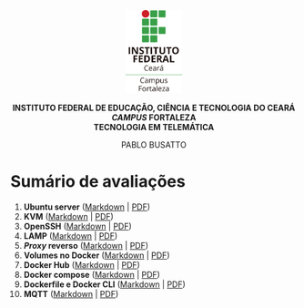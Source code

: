 <p align="center">
    <picture>
        <source media="(prefers-color-scheme: dark)" srcset="/img/ifce/logo-vertical-branca_media.png">
        <source media="(prefers-color-scheme: light)" srcset="/img/ifce/logo-vertical-colorida_media.png">
        <img alt="IFCE" width="100" src="/img/ifce/logo-vertical-colorida_media.png">
    </picture>
</p>

<p align="center"><b>INSTITUTO FEDERAL DE EDUCAÇÃO, CIÊNCIA E TECNOLOGIA DO CEARÁ</b><br>
<b><i>CAMPUS</i> FORTALEZA</b><br>
<b>TECNOLOGIA EM TELEMÁTICA</b></p>

<p align="center">PABLO BUSATTO</p>

# Sumário de avaliações
1. **Ubuntu server**           ([Markdown](/avaliacoes/avaliacao-01/README.md) | [PDF]((/avaliacoes/avaliacao-01/avaliacao-01.pdf)))
2. **KVM**                     ([Markdown](/avaliacoes/avaliacao-02/README.md) | [PDF]((/avaliacoes/avaliacao-02/avaliacao-02.pdf)))
3. **OpenSSH**                 ([Markdown](/avaliacoes/avaliacao-03/README.md) | [PDF]((/avaliacoes/avaliacao-03/avaliacao-03.pdf)))
4. **LAMP**                    ([Markdown](/avaliacoes/avaliacao-04/README.md) | [PDF]((/avaliacoes/avaliacao-04/avaliacao-04.pdf)))
5. ***Proxy* reverso**         ([Markdown](/avaliacoes/avaliacao-05/README.md) | [PDF]((/avaliacoes/avaliacao-05/avaliacao-05.pdf)))
6. **Volumes no Docker**       ([Markdown](/avaliacoes/avaliacao-06/README.md) | [PDF]((/avaliacoes/avaliacao-06/avaliacao-06.pdf)))
7. **Docker Hub**              ([Markdown](/avaliacoes/avaliacao-07/README.md) | [PDF]((/avaliacoes/avaliacao-07/avaliacao-07.pdf)))
8. **Docker compose**          ([Markdown](/avaliacoes/avaliacao-08/README.md) | [PDF]((/avaliacoes/avaliacao-08/avaliacao-08.pdf)))
9. **Dockerfile e Docker CLI** ([Markdown](/avaliacoes/avaliacao-09/README.md) | [PDF]((/avaliacoes/avaliacao-09/avaliacao-09.pdf)))
10. **MQTT**                   ([Markdown](/avaliacoes/avaliacao-10/README.md) | [PDF]((/avaliacoes/avaliacao-10/avaliacao-10.pdf)))
